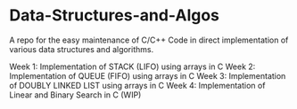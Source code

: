 # Data-Structures-and-Algos
A repo for the easy maintenance of C/C++ Code in direct implementation of various data structures and algorithms.

Week 1: Implementation of STACK (LIFO) using arrays in C
Week 2: Implementation of QUEUE (FIFO) using arrays in C
Week 3: Implementation of DOUBLY LINKED LIST using arrays in C
Week 4: Implementation of Linear and Binary Search in C (WIP)
